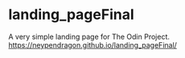 # landing_pageFinal

A very simple landing page for The Odin Project.
https://neypendragon.github.io/landing_pageFinal/
